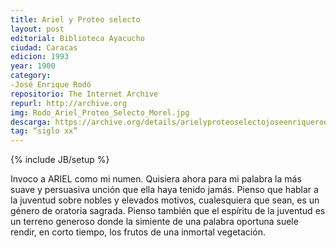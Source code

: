 ```yaml
---
title: Ariel y Proteo selecto
layout: post
editorial: Biblioteca Ayacucho
ciudad: Caracas
edicion: 1993
year: 1900
category:
-José Enrique Rodó
repositorio: The Internet Archive
repurl: http://archive.org
img: Rodo_Ariel_Proteo_Selecto_Morel.jpg
descarga: https://archive.org/details/arielyproteoselectojoseenriquerodo684
tag: “siglo xx”
---
```

{% include JB/setup %}

Invoco a ARIEL como mi numen. Quisiera ahora para mi palabra la más suave y persuasiva unción que ella haya tenido jamás. Pienso que hablar a la juventud sobre nobles y elevados motivos, cualesquiera que sean, es un género de oratoria sagrada. Pienso también que el espíritu de la juventud es un terreno generoso donde la simiente de una palabra oportuna suele rendir, en corto tiempo, los frutos de una inmortal vegetación.
